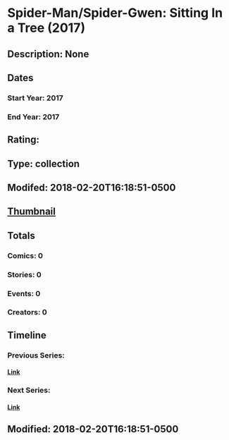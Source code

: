 # Spider-Man/Spider-Gwen: Sitting In a Tree (2017)
## Description: None
## Dates
### Start Year: 2017
### End Year: 2017
## Rating: 
## Type: collection
## Modifed: 2018-02-20T16:18:51-0500
## [Thumbnail](http://i.annihil.us/u/prod/marvel/i/mg/2/00/5a8c90b2aebde.jpg)
## Totals
### Comics: 0
### Stories: 0
### Events: 0
### Creators: 0
## Timeline
### Previous Series: 
#### [Link]()
### Next Series: 
#### [Link]()
## Modified: 2018-02-20T16:18:51-0500